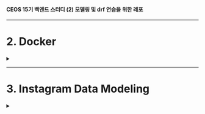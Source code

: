 #### CEOS 15기 백엔드 스터디 (2) 모델링 및 drf 연습을 위한 레포


---
# 2. Docker

<details>
<summary> </summary>
<div markdown="1">       

## Docker

## 'Docker file', 'Docker-image', 'Docker-container' 
  ![92180EDC-95C4-4CAF-B9E1-13307D9AE09A](https://user-images.githubusercontent.com/77188666/160082911-846ce296-23c1-4351-a0e7-de671be024ae.jpeg)

### (1) Dockerfile 이란?
- 필요한 최소한의 패키지를 설치하고 동작하기 위한 자신만의 설정을 담은 파일.
- 이 파일로 이미지를 생성(빌드)함

**존재이유**
- 매번 애플리케이션을 동작하는 환경을 구성하기 위해 -> `패키지 설치`,  `환경설정 과정`을 반복하는 것이 불편
- `컨테이너`에 설치하는 `패키지`,`소스코드`,`명령어`,`환경변수설정` 등을 기록한 하나의 파일 `Dockerfile`을 통해 `환경변수 및 셋팅 값 명시화`
- `Dockerfile` 빌드-> 자동`Dockerimage` 생성 -> 애플리케이션 빌드/배포 자동화

.

### (2) Docker Image 란?
- 도커 컨테이너를 구성하는 파일 시스템과 실행한 애플리케이션 설정을 하나로 합친 것  
(Docker container를 생성하는 템플릿)
- 도커 이미지는 도커 컨테이너를 생성하기 위해 반드시 필요한 파일!
- 파일명을 `Dockerfile`로 저장하면, - docker가 호출한 디렉토리 내 `Dockerfile`로 저장되어 있는 파일로 컨테이너를 생성함
- 도커 이미지는 `레이어 저장방식`으로 컨테이너를 실행하기 위한 모든 정보를 가지고 있어 용량이 큼

.

## Docker의 장점
- **쉬운 컨트롤**
- **경량화**
- **CI/CD**

#### 경량화
- VM처럼 하드웨어 emulation 기반 virtualization 과 달리 `커널을 직접 컨트롤`하는 `container`기반 `Docker`는 리소스와 기능이 제한되어 있는 환경에서도 배포 가능하도록 경량화된 application 제공

#### CI/CD
- 지속적인 통합과 자동 배포를 진행하기 위해서 서비스 운영 환경을 패키징 하는 것

### Docker Compose ?
- `다중 컨테이너` 도커 애플리케이션을 정의하고 동작하게 해주는 툴.
- 'YAML`파일로 작성( 작성된 yaml 파일로 모든 서비스들을 생성하고 시작을 하나의 명령어로 실행 )

#### docker-compose.yml
![A2C3D26E-1D1A-4068-9462-C8719AA225A4](https://user-images.githubusercontent.com/77188666/160082978-dfc08651-c3e5-471d-b4e0-8ba07daf7b45.jpeg)
  
---

</div>
</details>

---
# 3. Instagram Data Modeling

<details>
<summary> </summary>
<div markdown="1">     
  
### Django-MySQL 
- ![mysql2](https://user-images.githubusercontent.com/77188666/161371240-8400acac-c893-4953-8a2c-b55463a1f95a.PNG)

### ERD (using ERDCloud)
![CEOS15](https://user-images.githubusercontent.com/77188666/160993717-d5db4812-5d7c-400d-9075-8b9d77481bb1.png)


### Django Model Data Type

####
|Data type|Django model type|Database MySQL DDL|Description - Validation - Notes|
|---|---|---|---|
|Boolean|models.BooleanField()|bool NOT NULL|Creates a boolean field to store True/False (or 0/1) values|
|Date/time|models.DateField()|date NOT NULL|Creates a date field to store dates|
|Date/time|models.DateTimeField()|datetime NOT NULL|Creates a datetime field to store dates with times|
|Number|models.AutoField()|integer AUTO_INCREMENT NOT NULL|Creates an integer that autoincrements, primarly used for custom primary keys|
|Number|models.IntegerField()|integer NOT NULL|Creates a column to store integer numbers.|
|Number|models.DecimalField(decimal_places=X,max_digits=Y)|numeric(X, Y) NOT NULL|Enforces a number have a maximum X digits and Y decimal points Creates a decimal field to store decimal numbers.|
|Text|models.CharField(max_length=N)|varchar(50) NOT NULL|Creates a text column, where the max_length argument is required to specify the maximum length in characters.|
|Text (Specialized)|models.FileField()|varchar(100) NOT NULL|Enforces and provides various utilities to handle files.|


### How to Upload Files With Django  
https://simpleisbetterthancomplex.com/tutorial/2016/08/01/how-to-upload-files-with-django.html  

```
id = models.BigIntegerField()
id = models.AutoField(primary_key=True)     # Automatic primary key
```

---
### ORM Query
  
1. CREATE
  
2. GET -all
  - before changing return type
  ![user_object_all_console3](https://user-images.githubusercontent.com/77188666/161371402-597619cb-6777-4ae7-a7aa-b5abacefea28.PNG)
  - after chainging
  ![user objects all()](https://user-images.githubusercontent.com/77188666/161371328-9ca50cbc-7901-4dac-b09f-f00e98a3a5b8.PNG)  
  
3. GET
![user objects get(id)](https://user-images.githubusercontent.com/77188666/161371294-3cee271c-5f65-4842-ae35-bf7a79064e1c.PNG)
- id - primary key index는 1부터 증가
  
  
4. FILTER
![queryset exercise](https://user-images.githubusercontent.com/77188666/161371388-47721a98-be40-41d4-9ace-f2cdfb4b50c1.PNG)

</div>
</details>
